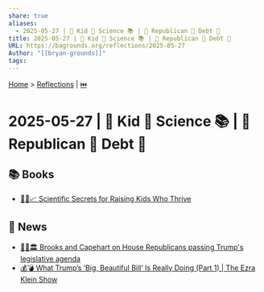 ```yaml
---
share: true
aliases:
  - 2025-05-27 | 🐐 Kid 🔬 Science 📚 | 📰 Republican 🐘 Debt 💸
title: 2025-05-27 | 🐐 Kid 🔬 Science 📚 | 📰 Republican 🐘 Debt 💸
URL: https://bagrounds.org/reflections/2025-05-27
Author: "[[bryan-grounds]]"
tags: 
---
```

[Home](../index.md) > [Reflections](./index.md) | [⏮️](./2025-05-26.md)  
# 2025-05-27 | 🐐 Kid 🔬 Science 📚 | 📰 Republican 🐘 Debt 💸  
## 📚 Books  
- [🧪👶📈 Scientific Secrets for Raising Kids Who Thrive](../books/scientific-secrets-for-raising-kids-who-thrive.md)  
  
## 📰 News  
- [👹📜🏛️ Brooks and Capehart on House Republicans passing Trump's legislative agenda](../videos/brooks-and-capehart-on-house-republicans-passing-trumps-legislative-agenda.md)  
- [💰💣 What Trump’s ‘Big, Beautiful Bill’ Is Really Doing (Part 1) | The Ezra Klein Show](../videos/what-trumps-big-beautiful-bill-is-really-doing-part-1-the-ezra-klein-show.md)